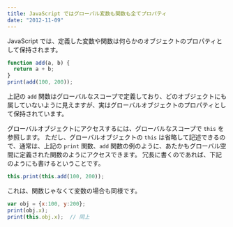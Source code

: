 ```yaml
---
title: JavaScript ではグローバル変数も関数も全てプロパティ
date: "2012-11-09"
---
```


JavaScript では、定義した変数や関数は何らかのオブジェクトのプロパティとして保持されます。

```javascript
function add(a, b) {
  return a + b;
}
print(add(100, 200));
```

上記の `add` 関数はグローバルなスコープで定義しており、どのオブジェクトにも属していないように見えますが、実はグローバルオブジェクトのプロパティとして保持されています。

グローバルオブジェクトにアクセスするには、グローバルなスコープで `this` を参照します。
ただし、グローバルオブジェクトの `this` は省略して記述できるので、通常は、上記の `print` 関数、`add` 関数の例のように、あたかもグローバル空間に定義された関数のようにアクセスできます。
冗長に書くのであれば、下記のようにも書けるということです。

```javascript
this.print(this.add(100, 200));
```

これは、関数じゃなくて変数の場合も同様です。

```javascript
var obj = {x:100, y:200};
print(obj.x);
print(this.obj.x);  // 同上
```

